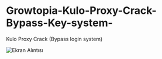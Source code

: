 # Growtopia-Kulo-Proxy-Crack-Bypass-Key-system-
Kulo Proxy Crack (Bypass login system)



![Ekran Alıntısı](https://github.com/Evorrtez/Growtopia-Kulo-Proxy-Crack-Bypass-Key-system-/assets/161077538/c0d32cd6-5517-45e9-bb00-3e473c1c66cc)
